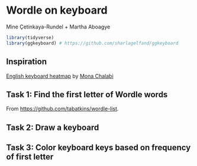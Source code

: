 Wordle on keyboard
================
Mine Çetinkaya-Rundel + Martha Aboagye

``` r
library(tidyverse)
library(ggkeyboard) # https://github.com/sharlagelfand/ggkeyboard
```

## Inspiration

[English keyboard
heatmap](https://twitter.com/monachalabi/status/772102591694209024) by
[Mona Chalabi](https://twitter.com/MonaChalabi)

## Task 1: Find the first letter of Wordle words

From <https://github.com/tabatkins/wordle-list>.

## Task 2: Draw a keyboard

## Task 3: Color keyboard keys based on frequency of first letter
